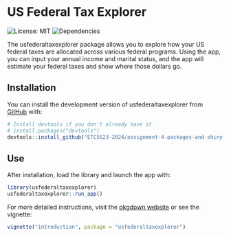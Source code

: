 
<!-- README.md is generated from README.Rmd. Please edit that file -->

# US Federal Tax Explorer

<!-- badges: start -->

![License: MIT](https://img.shields.io/badge/License-MIT-green.svg)
![Dependencies](https://img.shields.io/badge/dependencies-up%20to%20date-brightgreen.svg)
<!-- badges: end -->

The usfederaltaxexplorer package allows you to explore how your US
federal taxes are allocated across various federal programs. Using the
app, you can input your annual income and marital status, and the app
will estimate your federal taxes and show where those dollars go.

## Installation

You can install the development version of usfederaltaxexplorer from
[GitHub](https://github.com/) with:

``` r
# Install devtools if you don't already have it
# install.packages("devtools")
devtools::install_github("ETC5523-2024/assignment-4-packages-and-shiny-apps-trut0001/usfederaltaxexplorer")
```

## Use

After installation, load the library and launch the app with:

``` r
library(usfederaltaxexplorer)
usfederaltaxexplorer::run_app()
```

For more detailed instructions, visit the [pkgdown
website](https://etc5523-2024.github.io/assignment-4-packages-and-shiny-apps-trut0001/)
or see the vignette:

``` r
vignette("introduction", package = "usfederaltaxexplorer")
```
